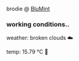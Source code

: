 brodie @ [BluMint](https://www.linkedin.com/company/blumint-io/)

<!--weather_start-->
### working conditions..

weather: broken clouds ☁️

temp: 15.79 °C 👕

<!--weather_end-->
